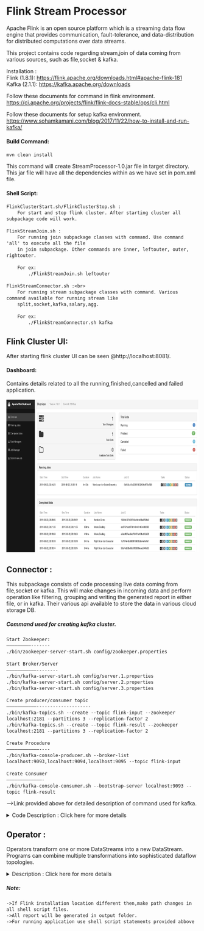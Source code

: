 # Flink Stream Processor

Apache Flink is an open source platform which is a streaming data 
flow engine that provides communication, fault-tolerance, and 
data-distribution for distributed computations over data streams.

This project contains code regarding stream,join of data coming from various 
sources, such as file,socket & kafka.

Installation :<br>
Flink (1.8.1):  https://flink.apache.org/downloads.html#apache-flink-181<br>
Kafka (2.1.1): https://kafka.apache.org/downloads 

Follow these documents for command in flink environment.<br>
https://ci.apache.org/projects/flink/flink-docs-stable/ops/cli.html

Follow these documents for setup kafka environment.<br>
https://www.sohamkamani.com/blog/2017/11/22/how-to-install-and-run-kafka/

#### Build Command:
    mvn clean install
 This command will create StreamProcessor-1.0.jar file in target directory. 
 This jar file will have all the dependencies within as we have set in pom.xml file.
 
#### Shell Script:
    FlinkClusterStart.sh/FlinkClusterStop.sh : 
        For start and stop flink cluster. After starting cluster all subpackage code will work.

    FlinkStreamJoin.sh :
        For running join subpackage classes with command. Use command 'all' to execute all the file 
        in join subpackage. Other commands are inner, leftouter, outer, rightouter.
    
        For ex:
            ./FlinkStreamJoin.sh leftouter

    FlinkStreamConnector.sh :<br>
        For running stream subpackage classes with command. Various command available for running stream like 
        split,socket,kafka,salary,agg.
        
        For ex:
            ./FlinkStreamConnector.sh kafka
        
        

## Flink Cluster UI:
After starting flink cluster UI can be seen @http://localhost:8081/.

#### Dashboard:<br>
Contains details related to all the running,finished,cancelled and failed application.<br/><br/>
<img src="images/Dashboard.png" width=900 height=400><br/>
    
## Connector :
This subpackage consists of code processing live data coming from file,socket or kafka. 
This will make changes in incoming data and perform operation like filtering, grouping 
and writing the generated report in either file, or in kafka. Their various api available
to store the data in various cloud storage DB. 

##### Command used for creating kafka cluster.
    Start Zookeeper:
    —————————-------
    ./bin/zookeeper-server-start.sh config/zookeeper.properties
    
    Start Broker/Server
    ———————————--------
    ./bin/kafka-server-start.sh config/server.1.properties
    ./bin/kafka-server-start.sh config/server.2.properties
    ./bin/kafka-server-start.sh config/server.3.properties
    
    Create producer/consumer topic 
    ———————————--------------------
    ./bin/kafka-topics.sh --create --topic flink-input --zookeeper localhost:2181 --partitions 3 --replication-factor 2  
    ./bin/kafka-topics.sh --create --topic flink-result --zookeeper localhost:2181 --partitions 3 --replication-factor 2
    
    Create Procedure
    ————————————----
    ./bin/kafka-console-producer.sh --broker-list localhost:9093,localhost:9094,localhost:9095 --topic flink-input
    
    Create Consumer
    —————————————-
    ./bin/kafka-console-consumer.sh --bootstrap-server localhost:9093 --topic flink-result
    
-->Link provided above for detailed description of command used for kafka.
   

<details><br/>
    <summary>Code Description : Click here for more details</summary>
<p>

#### KafkaStreamConProd.java :
    contains logic for reading from kafka topic "flink-input" by connecting to one of the kafka 
    nodes localhost:9093. After filtering only words longer than 5 and converting to Uppercase
    Pushing the data again to another kafka topic "flink-result" in node localhost:9093, we could 
    have used any nodes for publishing the data into kafka
    
Kafka producer console(flink-input):<br>
<img src="images/Producer.png" width=500 height=300><br/>
Kafka consumer console(flink-result):<br>
<img src="images/Consumer.png" width=500 height=300><br/>

#### SocketStreamWordCount.java :
    contains logic for connecting flink to socket after opening socket using cmd:"nc -l 8191" 
    then prints the word typed along with count. We are only considering words starting from "R",
    we are filtering out all the other using filter method. 
Input in websocket after connecting port:8191<br>
<img src="images/WebSocket.png" width=500 height=300><br/>
Output in logs can be seen:<br>
<img src="images/LogsWebSocket.png" width=700 height=300><br/>

#### StreamAgeGroupSalaryAnalyser.java :
    contains logic for dividing the salary data into age group, then calculate the average salry of each group.
    map and reduce used for calculating the result and producing output file.  


#### StreamAggregation.java : 
    contains logic for calulating the min,max,sum,minBy,maxBy based on the group. keyBy() method of DataStream used for
    grouping the data, and above described method used for performing operation on group basis. In ouput we will see 
    complete list of data, but last value in the group will have the latest calculated data.
    The difference between min and minBy is that min returns the minimum value, whereas minBy returns
    the element that has the minimum value in this field (same for max and maxBy)

#### StreamDataSpliter.java : 
    contains logic for dividing the passed data into various other files based on 
    the marks obtained by student. 3 files as output will get created distiction,
    pass & fail.  Command :  ./FlinkStream.sh split 
    
</p>
</details>

## Operator :
Operators transform one or more DataStreams into a new DataStream. Programs can combine multiple transformations into 
sophisticated dataflow topologies.
<details><br/>
<summary>Description : Click here for more details</summary>
<p>

### Event Time :
This subpackage consist of code generating data for live streaming on the port, in different types of event form like 
eventtime, processingtime. These generated data will be used by window subpackage for using data in different types 
of windows. i.e tumbling, sliding, session & global.
<details><br/>
<summary>Description : Click here for more details</summary>
<p>

#### Processing time : 
    Processing time refers to the system time of the machine that is executing the respective operation.
#### Event time : 
    Event time is the time that each individual event occurred on its producing device. This time is typically embedded 
    within the records before they enter Flink, and that event timestamp can be extracted from each record.
#### Ingestion time: 
    Ingestion time is the time that events enter Flink. At the source operator each record gets the source’s current 
    time as a timestamp, and time-based operations (like time windows) refer to that timestamp.

### Watermarks :     
The mechanism in Flink to measure progress in event time.Watermarks flow as part of the data stream and carry a 
timestamp t. A Watermark(t) declares that event time has reached time t in that stream, meaning that there should 
be no more elements from the stream with a timestamp t’ <= t (i.e. events with timestamps older or equal to the watermark).

#### Timestamp Assigners / Watermark Generators :
    Timestamp assigners take a stream and produce a new stream with timestamped elements and watermarks. If the original
    stream had timestamps and/or watermarks already, the timestamp assigner overwrites them

#### Periodic Watermarks :
    AssignerWithPeriodicWatermarks assigns timestamps and generates watermarks periodically (possibly depending on the 
    stream elements, or purely based on processing time).

#### Punctuated Watermarks :
    To generate watermarks whenever a certain event indicates that a new watermark might be generated, use 
    AssignerWithPunctuatedWatermarks.
    
Note :  Flink comes with some pre-implemented timestamp assigners. AscendingTimestampExtractor: for periodic watermark 
generation is the case where timestamps seen by a given source task occur in ascending order.
BoundedOutOfOrdernessTimestampExtractor : for an argument the maxOutOfOrderness, i.e. the maximum amount of time an 
element is allowed to be late before being ignored when computing the final result for the given window. Lateness 
corresponds to the result of t - t_w, where t is the (event-time) timestamp of an element, and t_w that of the previous 
watermark. If lateness > 0 then the element is considered late and is, by default, ignored when computing the result of 
the job for its corresponding window.
For more details visit : https://ci.apache.org/projects/flink/flink-docs-master/dev/event_time.html

</p>
</details>

##### Note :
For more details visit : https://ci.apache.org/projects/flink/flink-docs-stable/dev/event_time.html

    
### Join :
This subpackage consist of code doing task just like join does in SQL, code will be used to 
join the data available in the file. Here file will be working as a table
consist of huge data. In this we will have InnerJoin, OuterJoin, LeftOuterJoin,
RightOuter join.
<details><br/>
<p>

#### InnerJoin : 
    consist of all common data in two files based on joining column(just like WHERE join clause).
#### OuterJoin :
    consist of all data both files are integrated together either they are matched or not.
#### LeftOuterJoin :
    consist of all data matching between two files and all the left file data.
#### RightOuterJoin :
    consist of all data matching between two files and all the right file data.

Note: We have 2 .txt file, timezone.txt file contains id,timezone and 
timezonesecretcode.txt contains id,secreatcode. Files in join subpackage will work on
all the above explained scenario.
</p>
</details>

### Window :
This subpackage consists of code processing the request coming form socket or stream-processing tools in different 
types of windows. Windows are at the heart of processing infinite streams. Windows split the stream into “buckets” 
of finite size, over which we can apply computations A WindowAssigner is responsible for assigning each incoming 
element to one or more windows. Flink comes with pre-defined window assigners for the most common use cases, namely 
`tumbling windows, sliding windows, session windows and global windows`.
<details><br/>
<summary>Description : Click here for more details</summary>
<p>

#### Tumbling Window :
    divide incoming data stream in non-overlapping group or window based on rules like timestamp ,element counts, 
    a combination of counts and time, or some custom logic to assign elements to window. In window() method we pass
    window size, which makes sure to evaluate current window after set time.
    
#### Sliding Windows :
    divide incoming data just like tumbling, but only difference between twos are data can be overlapping in group 
    or window. In window() method we pass window size and slide values parameter controls how frequently a sliding
    window is started. Sliding windows can be overlapping if the slide is smaller than the window size.

#### Session Windows :
    divide incoming data to window based on time of incoming data, window get closed when data is not coming 
    for the certain period of time i.e., when a gap of inactivity occurred. This window doesn't overlap and doesn't 
    have fixed start or end time. When current window expires, new data will get added to new window.
Note: Dynamic gaps are specified by implementing the SessionWindowTimeGapExtractor interface.
Since session windows do not have a fixed start and end, they are evaluated differently than tumbling and sliding 
windows. Internally, a session window operator creates a new window for each arriving record and merges windows 
together if they are closer to each other than the defined gap. In order to be mergeable, a session window operator
requires a merging Trigger and a merging Window Function, such as ReduceFunction, AggregateFunction, or
ProcessWindowFunction (FoldFunction cannot merge.)

#### Global Windows :
    divide the incoming data into windows based on key, for using this custom trigger method need to be written. 
    Otherwise no computation will be perfomed.
    
### Window Functions :
This group of function are used for computation of data assigned to window. Once window get ready for processing one
of the function `ReduceFunction, AggregateFunction, FoldFunction or ProcessWindowFunction` 
<details><br/>
<summary>Description : Click here for more details</summary>
<p>

#### ReduceFunction :
    T reduce(T var1, T var2) : combined two passed parameter of same type to produce an output element of the same type.

#### AggregateFunction :
    generalised version of ReduceFunction. consist of an input type (IN), accumulator type (ACC), and an output
    type (OUT) parameter. Used for aggregation logic implementation.

#### FoldFunction :
     input element of the window is combined with an element of the output type. The FoldFunction is incrementally 
     called for each element that is added to the window and the current output value.
 Note: fold() cannot be used with session windows or other mergeable windows.
 
#### ProcessWindowFunction :
    consist of all the element of window in iterator object, which will be used for processing the data. This class 
    has extra details like  Context object with access to time and state information, which enables it to provide more
    flexibility than other window functions.  This comes at the cost of performance and resource consumption, because 
    elements cannot be incrementally aggregated but instead need to be buffered internally until the window is
    considered ready for processing.
    
Note: 
1. The key parameter is the key that is extracted via the KeySelector that was specified for the keyBy() invocation. 
   In scenario of tuple as key, we need to extract the correct value from tuple for setting as key.   
2. A ProcessWindowFunction can be combined with either a ReduceFunction, an AggregateFunction, or a FoldFunction to
   incrementally aggregate elements as they arrive in the window.  

</p>
</details><br/>

### Trigger :
A Trigger determines when a window (as formed by the window assigner) is ready to be processed by the window function.
Each WindowAssigner comes with a default Trigger. If the default trigger does not fit your needs, you can specify a 
custom trigger using trigger(...).
<details><br/>
<summary>Description : Click here for more details</summary>
<p>
The trigger interface has five methods that allow a Trigger to react to different events:

    onElement(): called for each element that is added to a window.
    onEventTime(): called when a registered event-time timer fires.
    onProcessingTime(): called when a registered processing-time timer fires.
    onMerge(): for stateful triggers and merges the states of two triggers when their corresponding windows merge, 
                e.g. when using session windows.
    clear(): for performs any action needed upon removal of the corresponding window.


The first three decide how to act on their invocation event by returning a TriggerResult. The action can be one of the following:
    
    CONTINUE: do nothing,
    FIRE: trigger the computation, keeps the contents of the window,
    PURGE: clear the elements in the window, and
    FIRE_AND_PURGE: trigger the computation and clear the elements in the window afterwards.

 
#### Default Triggers of WindowAssigners
The default Trigger of a WindowAssigner is appropriate for many use cases. For example, all the event-time window 
assigners have an EventTimeTrigger as default trigger. This trigger simply fires once the watermark passes the end of a window.

Note:
1. Attention The default trigger of the GlobalWindow is the NeverTrigger which does never fire. Consequently, you always 
have to define a custom trigger when using a GlobalWindow.
2. Attention By specifying a trigger using trigger() you are overwriting the default trigger of a WindowAssigner. 
For example, if you specify a CountTrigger for TumblingEventTimeWindows you will no longer get window firings based on 
the progress of time but only by count. Right now, you have to write your own custom trigger if you want to react based 
on both time and count.

#### Built-in and Custom Triggers
Flink comes with a few built-in triggers.

    -The (already mentioned) EventTimeTrigger fires based on the progress of event-time as measured by watermarks.
    -The ProcessingTimeTrigger fires based on processing time.
    -The CountTrigger fires once the number of elements in a window exceeds the given limit.
    -The PurgingTrigger takes as argument another trigger and transforms it into a purging one.

</p>
</details>

### Evictors :
The evictor has the ability to remove elements from a window after the trigger fires and before and/or after the window
function is applied
<details><br/>
<summary>Description : Click here for more details</summary>
<p>
    
    //contains the eviction logic to be applied before the window function,
    void evictBefore(Iterable<TimestampedValue<T>> elements, int size, W window, EvictorContext evictorContext);
    
    //contains the one to be applied after the window function
    void evictAfter(Iterable<TimestampedValue<T>> elements, int size, W window, EvictorContext evictorContext);

Flink comes with three pre-implemented evictors. These are:
##### CountEvictor :
keeps up to a user-specified number of elements from the window and discards the remaining ones from the beginning of
 the window buffer.
 
##### DeltaEvictor :
takes a DeltaFunction and a threshold, computes the delta between the last element in the window buffer and each of the 
remaining ones, and removes the ones with a delta greater or equal to the threshold.

##### TimeEvictor : 
takes as argument an interval in milliseconds and for a given window, it finds the maximum timestamp max_ts among its 
elements and removes all the elements with timestamps smaller than max_ts - interval.

Note :
1. Specifying an evictor prevents any pre-aggregation, as all the elements of a window have to be passed to 
the evictor before applying the computation.

2. Attention Flink provides no guarantees about the order of the elements within a window. This implies that although 
an evictor may remove elements from the beginning of the window, these are not necessarily the ones that arrive first 
or last.

</p>
</details>

</p>
</details>

##### Note :
For more details visit : https://ci.apache.org/projects/flink/flink-docs-stable/dev/stream/operators/windows.html


<details><br/>
    <summary>Code Description : Click here for more details</summary>
<p>

#### GlobalWindow.java :
    contains logic for creating the global window for the passed data in websocket.  trigger() set as CountTrigger, 
    whenever the count reaches the value event processed. To run this event subpackgae event 
    SessionWindowProcessingTimeProducer.java used for creating the input, then run this main method. In result we will 
    see the calculated output for each window.
#### SessionEventTimeWindow.java :
    contains logic for creating the session window bases on event time for the passed data in websocket.  
    assignTimestampsAndWatermarks(), here we are using the first parameter for setting the timestamp. To run this 
    subpackgae event SessionWindowEventTimeProducer.java class used for creating the input first, then run this main method.
    In result we will see the calculated output for each window. 
#### SessionProcessingTimeWindow.java :
    contains logic for creating the session window based on processing time set while performing the operation.To run this
    subpackgae event SessionWindowProcessingTimeProducer.java class used for creating the input first, then run this 
    method. In result we will see the calculated output for each window. 
#### SlidingEventTimeWindow.java :
    contains logic for creating the window based on set timestamp for window and sliding in windowAll() method. 
    assignTimestampsAndWatermarks() method used for setting the timestamp passed in data as watermark. To run this 
    subpackgae event SlidingTumblingEventTimeProducer.java class used for creating the input first, then run this method.
    In result we will see the calculated output for each window. 
#### SlidingProcessingTimeWindow.java :
    contains logic for creating the window based on processing time set while performing the operation. Window time duration 
    and sliding time is used for creating the window. To run this subpackgae event SlidingTumblingProcessingTimeProducer.java 
    class used for creating the input first,then run this method. In result we will see the calculated output for each window. 
#### TumblingEventTimeWindow.java :
    contains logic for creating the window with fixed size and based on timestamp passed from the producer in data 
    stream,To run this subpackgae event SlidingTumblingEventTimeProducer.java class used for creating the input first, 
    then run this method.In result we will see the calculated output for each window. 
#### TumblingProcessingTimeWindow.java :
    contains logic for creating the window with fixed size and based on based on processing time set while performing 
    the operation. To run this subpackgae event SlidingTumblingProcessingTimeProducer.java class used for creating the input first, 
    then run this method.In result we will see the calculated output for each window. 
    
</p>
</details>


</p>
</details>

##### Note: 
    ->If Flink installation location different then,make path changes in all shell script files.
    ->All report will be generated in output folder.
    ->For running application use shell script statements provided abbove  
    
